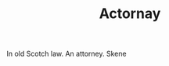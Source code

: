 ---
title: Actornay
letter: A
permalink: "/definitions/actornay.html"
body: In old Scotch law. An attorney. Skene
published_at: '2018-07-07'
source: Black's Law Dictionary
layout: post
---